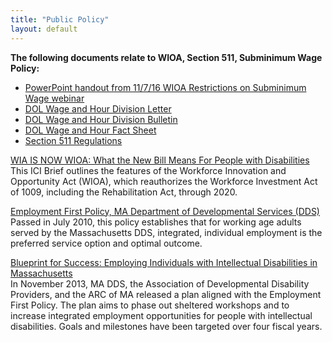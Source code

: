 ```yaml
---
title: "Public Policy"
layout: default
---
```


**The following documents relate to WIOA, Section 511, Subminimum Wage Policy:**

- [PowerPoint handout from 11/7/16 WIOA Restrictions on Subminimum Wage webinar](files/Section_511_PowerPoint.pdf)
- [DOL Wage and Hour Division Letter](files/Section_511-Wage_and_Hour_Letter.pdf)
- [DOL Wage and Hour Division Bulletin](files/Section_511-Wage_and_Hour_Bulletin.pdf)
- [DOL Wage and Hour Fact Sheet](files/Section_511-Wage_and_Hour_Fact_Sheet.pdf)
- [Section 511 Regulations](files/Section_511_Regulations.pdf)



[WIA IS NOW WIOA: What the New Bill Means For People with Disabilities](http://www.communityinclusion.org/article.php?article_id=382)  
This ICI Brief outlines the features of the Workforce Innovation and Opportunity Act (WIOA), which reauthorizes the Workforce Investment Act of 1009, including the Rehabilitation Act, through 2020.

[Employment First Policy, MA Department of Developmental Services (DDS)](http://www.mass.gov/eohhs/gov/laws-regs/dds/policies/s-employment-first-policy-2010-2.html)  
Passed in July 2010, this policy establishes that for working age adults served by the Massachusetts DDS, integrated, individual employment is the preferred service option and optimal outcome.

[Blueprint for Success: Employing Individuals with Intellectual Disabilities in Massachusetts](http://vermontapse.org/yahoo_site_admin/assets/docs/blueprint_for_success_full_version_final_11613.31075239.pdf
)  
In November 2013, MA DDS, the Association of Developmental Disability Providers, and the ARC of MA released a plan aligned with the Employment First Policy.  The plan aims to phase out sheltered workshops and to increase integrated employment opportunities for people with intellectual disabilities. Goals and milestones have been targeted over four fiscal years.  
